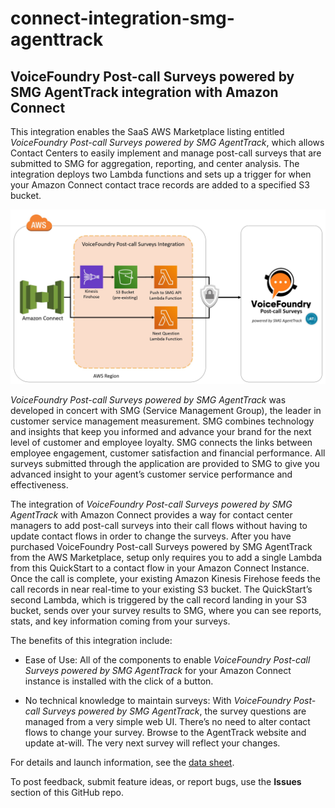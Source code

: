 # connect-integration-smg-agenttrack

## VoiceFoundry Post-call Surveys powered by SMG AgentTrack integration with Amazon Connect

This integration enables the SaaS AWS Marketplace listing entitled *VoiceFoundry Post-call Surveys powered by SMG AgentTrack*, which allows Contact Centers to easily implement and manage post-call surveys that are submitted to SMG for aggregation, reporting, and center analysis. The integration deploys two Lambda functions and sets up a trigger for when your Amazon Connect contact trace records are added to a specified S3 bucket.

![Architecture for SMG AgentTrack integration](/smg_agenttrack_arch_v4.jpg)

*VoiceFoundry Post-call Surveys powered by SMG AgentTrack* was developed in concert with SMG (Service Management Group), the leader in customer service management measurement. SMG combines technology and insights that keep you informed and advance your brand for the next level of customer and employee loyalty. SMG connects the links between employee engagement, customer satisfaction and financial performance. All surveys submitted through the application are provided to SMG to give you advanced insight to your agent’s customer service performance and effectiveness.

The integration of *VoiceFoundry Post-call Surveys powered by SMG AgentTrack* with Amazon Connect provides a way for contact center managers to add post-call surveys into their call flows without having to update contact flows in order to change the surveys. After you have purchased VoiceFoundry Post-call Surveys powered by SMG AgentTrack from the AWS Marketplace, setup only requires you to add a single Lambda from this QuickStart to a contact flow in your Amazon Connect Instance. Once the call is complete, your existing Amazon Kinesis Firehose feeds the call records in near real-time to your existing S3 bucket. The QuickStart’s second Lambda, which is triggered by the call record landing in your S3 bucket, sends over your survey results to SMG, where you can see reports, stats, and key information coming from your surveys.

The benefits of this integration include:

- Ease of Use: All of the components to enable *VoiceFoundry Post-call Surveys powered by SMG AgentTrack* for your Amazon Connect instance is installed with the click of a button.

- No technical knowledge to maintain surveys: With *VoiceFoundry Post-call Surveys powered by SMG AgentTrack*, the survey questions are managed from a very simple web UI. There’s no need to alter contact flows to change your survey. Browse to the AgentTrack website and update at-will. The very next survey will reflect your changes.

For details and launch information, see the [data sheet](https://www.voicefoundry.com/smg-agenttrack.pdf).

To post feedback, submit feature ideas, or report bugs, use the **Issues** section of this GitHub repo.

